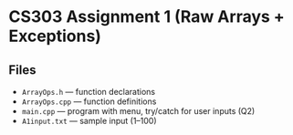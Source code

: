 # CS303 Assignment 1 (Raw Arrays + Exceptions)

## Files
- `ArrayOps.h` — function declarations
- `ArrayOps.cpp` — function definitions
- `main.cpp` — program with menu, try/catch for user inputs (Q2)
- `A1input.txt` — sample input (1–100)


